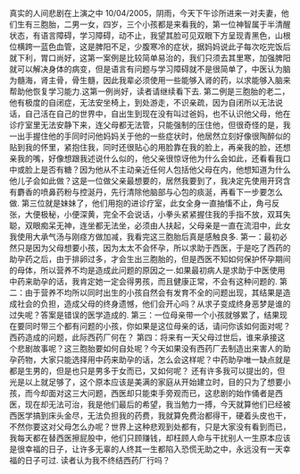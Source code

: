 真实的人间悲剧在上演之中
10/04/2005，阴雨，今天下午诊所进来一对夫妻，他们生有三胞胎，二男一女，四岁，三个小孩都是来看我的，第一位神智属于半清醒状态，有语言障碍，学习障碍，动不止，我望其脸可见双眼下方呈现青黑色，山根位横跨一蓝色血管，这是脾阳不足，少腹寒冷的症状，据妈妈说此子每次吃完饭后就下利，胃口尚好，这第一案例是比较简单易治的，我们只须去其里寒，加强脾阳就可以解决身体的病变，但是语言有问题与学习障碍就不是很简单了，中医认为脑为髓海，肾主骨，骨生髓，因此我辈必须使用一些能够入肾的药，以求能够入脑来帮助他恢复学习能力.这第一例尚好，读者请继续看下去.
第二例是三胞胎的老二，他有极度的自闭症，无法安坐椅上，到处游走，不识亲疏，因为自闭所以无法说话，自己活在自己的世界中，自出生到现在没有叫过爸妈，也不认识他父母，他在诊疗室里无法安静下来，连父母都无法管，只能强制的压住他，但很奇怪的是，我一出手握住他的手同时问他妈妈关于他的一些症状时，他居然立刻好像很陶醉似的贴到我的怀里，紧抱住我，同时还很贴心的用脸靠在我的脸上，再亲我的脸，还想亲我的嘴，好像想跟我述说什么似的，他父亲很惊讶他为什么会如此，还看看我口中或脸上是否有糖？因为他从不主动亲近任何人包括他父母在内，他想知道为什么他儿子会如此做？这是一位做父亲最想要的，居然我要到了，我决定先使用开窍含有麝香的喷鼻药粉与控涎丹，先行清除他脑部与心包的痰涎，再看下一步要怎么做.
第三位就是妹妹了，他们用抱的进诊疗室，此女全身一直抽慉不止，角弓反张，大便极秘，小便深黄，完全不会说话，小拳头紧紧握住我的手指不放，双耳失聪，双眼痴呆无神，连坐都无法坐，必须由人扶起，父母亲是一直在流泪中，此女我使用大承气汤与刚痉方做加减，我看完这三胞胎后真是感触良多.
第一：最初必然只是因为父母想要小孩，因为太太不会怀孕，所以求助于西医，于是吃了西药的助孕药之后，由于排卵过多，才会生出三胞胎的，但是西医不知如何保护怀孕期间的母体，所以营养不均是造成此问题的原因之一.如果最初病人是求助于中医使用中药来助孕的话，我肯定她一定会得男孩，而且健康正常，不会有这种问题的.
第二：由于营养不均所以同时出生的小孩自然会有发育不全的问题出现，其结果是造成社会的负担，造成父母的终身遗憾，他们会开心吗？从求子变成终身恶梦是谁的过失呢？答案是错误的医学造成的.
第三：一位母亲带一个小孩就够累了，结果现在要同时带三个都有问题的小孩，你如果是这位母亲的话，请问你该如何面对呢？西药造成的问题，此际西药厂何在？
第四：将来有一天父母过世后，谁来承接这个悲剧故事呢？这三胞胎要如何自处呢？今天如果没有西药厂去制造出来害人的助孕药物，大家只能选择用中药来助孕的话，怎么会这样呢？中药助孕唯一缺点就是都是生男的，但是也只是男多于女而已，又如何呢？
还有许多我可以提出的，但光是以上就足够了，这个原本应该是美满的家庭从开始建立时，目的只为了想要小孩，而今却面对这三大问题，西医却只能束手旁观而已，这悲剧的始作俑者是西医，现在却无法可治，我是他们最后的希望，我当勉力一搏，今天就算他们已经被西医学搞到床头金尽，无法负担我的药费，我就算免费治都得干，硬着头皮也干，不然你要这对父母怎么办呢？世界上这种悲观到处都有，只是大家没有看到而已，我每天都在替西医擦屁股中，他们只顾赚钱，却枉顾人命与干扰别人一生原本应该是很幸福的日子，让许多无辜的人终其一生都陷入恐慌无助之中，永远没有一天幸福的日子可过.
读者认为我不终结西药厂行吗？